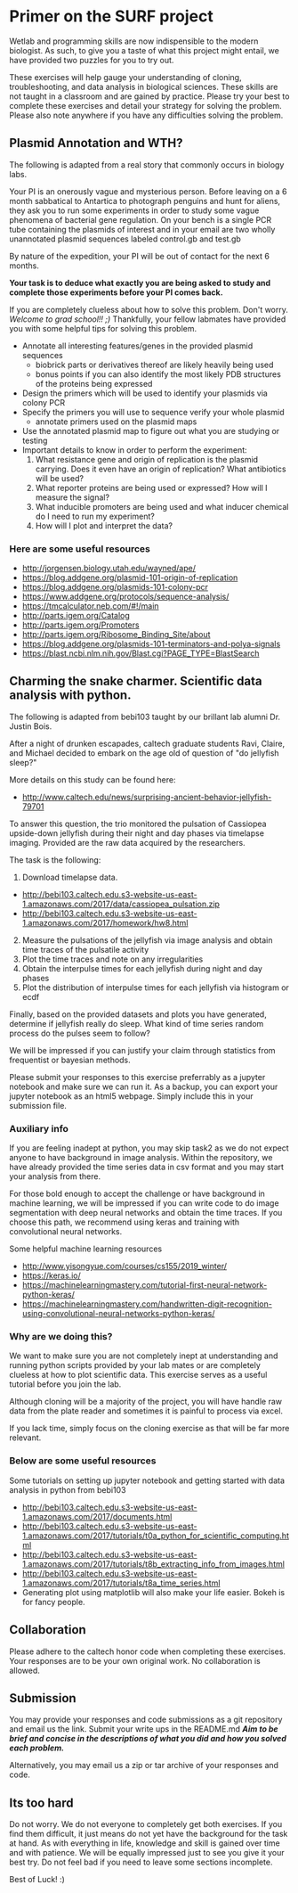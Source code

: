 # Primer on the SURF project
Wetlab and programming skills are now indispensible to the modern biologist. As such, to give you a taste of what this project might entail, we have provided two puzzles for you to try out.

These exercises will help gauge your understanding of cloning, troubleshooting, and data analysis in biological sciences. These skills are not taught in a classroom and are gained by practice. Please try your best to complete these exercises and detail your strategy for solving the problem. Please also note anywhere if you have any difficulties solving the problem.

## Plasmid Annotation and WTH?
The following is adapted from a real story that commonly occurs in biology labs.

Your PI is an onerously vague and mysterious person. Before leaving on a 6 month sabbatical to Antartica to photograph penguins and hunt for aliens, they ask you to run some experiments in order to study some vague phenomena of bacterial gene regulation. On your bench is a single PCR tube containing the plasmids of interest and in your email are two wholly unannotated plasmid sequences labeled control.gb and test.gb

By nature of the expedition, your PI will be out of contact for the next 6 months.

**Your task is to deduce what exactly you are being asked to study and complete those experiments before your PI comes back.**

If you are completely clueless about how to solve this problem. Don't worry. *Welcome to grad school!! ;)* Thankfully, your fellow labmates have provided you with some helpful tips for solving this problem.

* Annotate all interesting features/genes in the provided plasmid sequences
  * biobrick parts or derivatives thereof are likely heavily being used
  * bonus points if you can also identify the most likely PDB structures of the proteins being expressed
* Design the primers which will be used to identify your plasmids via colony PCR
* Specify the primers you will use to sequence verify your whole plasmid
  * annotate primers used on the plasmid maps
* Use the annotated plasmid map to figure out what you are studying or testing
* Important details to know in order to perform the experiment:
    1. What resistance gene and origin of replication is the plasmid carrying. Does it even have an origin of replication? What antibiotics will be used?
    2. What reporter proteins are being used or expressed? How will I measure the signal?
    3. What inducible promoters are being used and what inducer chemical do I need to run my experiment?
    4. How will I plot and interpret the data?

### Here are some useful resources
* http://jorgensen.biology.utah.edu/wayned/ape/
* https://blog.addgene.org/plasmid-101-origin-of-replication
* https://blog.addgene.org/plasmids-101-colony-pcr
* https://www.addgene.org/protocols/sequence-analysis/
* https://tmcalculator.neb.com/#!/main
* http://parts.igem.org/Catalog
* http://parts.igem.org/Promoters
* http://parts.igem.org/Ribosome_Binding_Site/about
* https://blog.addgene.org/plasmids-101-terminators-and-polya-signals
* https://blast.ncbi.nlm.nih.gov/Blast.cgi?PAGE_TYPE=BlastSearch

## Charming the snake charmer. Scientific data analysis with python.
The following is adapted from bebi103 taught by our brillant lab alumni Dr. Justin Bois.

After a night of drunken escapades, caltech graduate students Ravi, Claire, and Michael decided to embark on the age old of question of "do jellyfish sleep?"

More details on this study can be found here:
* http://www.caltech.edu/news/surprising-ancient-behavior-jellyfish-79701

To answer this question, the trio monitored the pulsation of Cassiopea upside-down jellyfish during their night and day phases via timelapse imaging. Provided are the raw data acquired by the researchers.

The task is the following:
1. Download timelapse data.
* http://bebi103.caltech.edu.s3-website-us-east-1.amazonaws.com/2017/data/cassiopea_pulsation.zip
* http://bebi103.caltech.edu.s3-website-us-east-1.amazonaws.com/2017/homework/hw8.html
2. Measure the pulsations of the jellyfish via image analysis and obtain time traces of the pulsatile activity
3. Plot the time traces and note on any irregularities
4. Obtain the interpulse times for each jellyfish during night and day phases
5. Plot the distribution of interpulse times for each jellyfish via histogram or ecdf

Finally, based on the provided datasets and plots you have generated, determine if jellyfish really do sleep. What kind of time series random process do the pulses seem to follow?

We will be impressed if you can justify your claim through statistics from frequentist or bayesian methods.

Please submit your responses to this exercise preferrably as a jupyter notebook and make sure we can run it. As a backup, you can export your jupyter notebook as an html5 webpage. Simply include this in your submission file.

### Auxiliary info
If you are feeling inadept at python, you may skip task2 as we do not expect anyone to have background in image analysis. Within the repository, we have already provided the time series data in csv format and you may start your analysis from there.

For those bold enough to accept the challenge or have background in machine learning, we will be impressed if you can write code to do image segmentation with deep neural networks and obtain the time traces. If you choose this path, we recommend using keras and training with convolutional neural networks.

Some helpful machine learning resources
* http://www.yisongyue.com/courses/cs155/2019_winter/
* https://keras.io/
* https://machinelearningmastery.com/tutorial-first-neural-network-python-keras/
* https://machinelearningmastery.com/handwritten-digit-recognition-using-convolutional-neural-networks-python-keras/

### Why are we doing this?
We want to make sure you are not completely inept at understanding and running python scripts provided by your lab mates or are completely clueless at how to plot scientific data. This exercise serves as a useful tutorial before you join the lab.

Although cloning will be a majority of the project, you will have handle raw data from the plate reader and sometimes it is painful to process via excel.

If you lack time, simply focus on the cloning exercise as that will be far more relevant.

### Below are some useful resources
Some tutorials on setting up jupyter notebook and getting started with data analysis in python from bebi103
* http://bebi103.caltech.edu.s3-website-us-east-1.amazonaws.com/2017/documents.html
* http://bebi103.caltech.edu.s3-website-us-east-1.amazonaws.com/2017/tutorials/t0a_python_for_scientific_computing.html
* http://bebi103.caltech.edu.s3-website-us-east-1.amazonaws.com/2017/tutorials/t8b_extracting_info_from_images.html
* http://bebi103.caltech.edu.s3-website-us-east-1.amazonaws.com/2017/tutorials/t8a_time_series.html
* Generating plot using matplotlib will also make your life easier. Bokeh is for fancy people.

## Collaboration
Please adhere to the caltech honor code when completing these exercises. Your responses are to be your own original work. No collaboration is allowed.

## Submission
You may provide your responses and code submissions as a git repository and email us the link. Submit your write ups in the README.md 
__*Aim to be brief and concise in the descriptions of what you did and how you solved each problem.*__

Alternatively, you may email us a zip or tar archive of your responses and code.

## Its too hard
Do not worry. We do not everyone to completely get both exercises. If you find them difficult, it just means do not yet have the background for the task at hand. As with everything in life, knowledge and skill is gained over time and with patience. We will be equally impressed just to see you give it your best try. Do not feel bad if you need to leave some sections incomplete.

Best of Luck! :)
